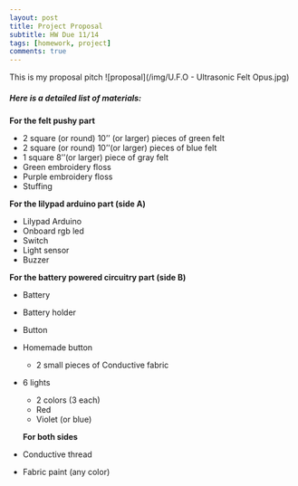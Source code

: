 ```yaml
---
layout: post
title: Project Proposal
subtitle: HW Due 11/14
tags: [homework, project]
comments: true
---
```


This is my proposal pitch
![proposal](/img/U.F.O - Ultrasonic Felt Opus.jpg)

##### Here is a detailed list of materials:

**For the felt pushy part**
- 2 square (or round) 10’’ (or larger) pieces of green felt
- 2 square (or round) 10’’(or larger)  pieces of blue felt
- 1 square 8’’(or larger) piece of gray felt
- Green embroidery floss
- Purple embroidery floss
- Stuffing 

**For the lilypad arduino part (side A)**
- Lilypad Arduino
- Onboard rgb led
- Switch
- Light sensor
- Buzzer

**For the battery powered circuitry part (side B)**
- Battery 
- Battery holder
- Button
- Homemade button
  - 2 small pieces of Conductive fabric 
- 6 lights
  - 2 colors (3 each)
  - Red
  - Violet (or blue)
  
  **For both sides**
- Conductive thread
- Fabric paint (any color)



